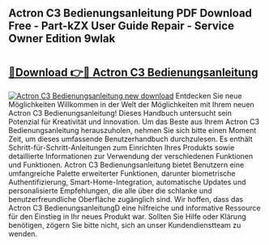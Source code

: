 ## Actron C3 Bedienungsanleitung PDF Download Free - Part-kZX User Guide Repair - Service Owner Edition 9wlak

# <h2><a href="http://df1kwk.blite.top/?on=Actron+C3+Bedienungsanleitung">🔗Download 👉🔴 Actron C3 Bedienungsanleitung</a></h2>

[![Actron C3 Bedienungsanleitung new download](https://i.imgur.com/lujVjoI.png)](http://df1kwk.blite.top/?on=Actron+C3+Bedienungsanleitung)
Entdecken Sie neue Möglichkeiten Willkommen in der Welt der Möglichkeiten mit Ihrem neuen Actron C3 Bedienungsanleitung! Dieses Handbuch untersucht sein Potenzial für Kreativität und Innovation. Um das Beste aus Ihrem Actron C3 Bedienungsanleitung herauszuholen, nehmen Sie sich bitte einen Moment Zeit, um dieses umfassende Benutzerhandbuch durchzulesen. Es enthält Schritt-für-Schritt-Anleitungen zum Einrichten Ihres Produkts sowie detaillierte Informationen zur Verwendung der verschiedenen Funktionen und Funktionen. Actron C3 Bedienungsanleitung bietet Benutzern eine umfangreiche Palette erweiterter Funktionen, darunter biometrische Authentifizierung, Smart-Home-Integration, automatische Updates und personalisierte Empfehlungen, die alle über die schlanke und benutzerfreundliche Oberfläche zugänglich sind. Wir hoffen, dass das Actron C3 BedienungsanleitungD eine hilfreiche und informative Ressource für den Einstieg in Ihr neues Produkt war. Sollten Sie Hilfe oder Klärung benötigen, zögern Sie bitte nicht, sich an unser Kundendienstteam zu wenden.
